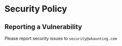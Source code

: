 # Security Policy

## Reporting a Vulnerability

Please report security issues to `security@akaunting.com`
